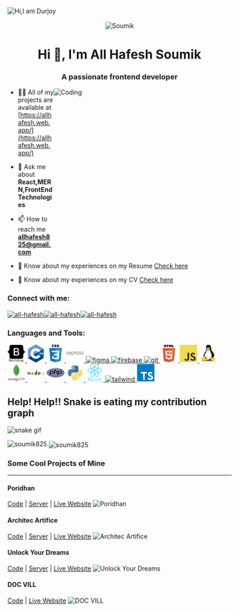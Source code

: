 
<!-- ![Front-End Developer (2)](https://user-images.githubusercontent.com/108381781/210224908-8aa09579-d33a-42b5-859e-f7c12d1b0877.png) -->
<!--![Front-End Developer (1)](https://user-images.githubusercontent.com/108381781/210835480-bd3937c6-50dc-40f5-820c-aba4fd9cf9fc.gif)-->
![Hi,I am Durjoy](https://imgflip.com/gif/7f2qfq)

<div align="center"><img align="center"  alt="Soumik" width="300" height="400"  src="https://i.ibb.co/8B5rL0t/IMG-39911-removebg-preview.png"></div>

<h1 align="center">Hi 👋, I'm All Hafesh Soumik</h1>
<h3 align="center">A passionate frontend developer</h3> 
<img align="right" alt="Coding" width="400" height="350"  src="https://i.ibb.co/VYZ5F3j/coding.gif">


- 👨‍💻 All of my projects are available at [https://allhafesh.web.app/](https://allhafesh.web.app/)

- 💬 Ask me about **React,MERN,FrontEnd Technologies**

- 📫 How to reach me **allhafesh825@gmail.com**

- 📄 Know about my experiences on my Resume [Check here](https://drive.google.com/file/d/12gKmHfRGDusUD7Gyk21-RHMwrPBBBPvK/view?usp=share_link)
- 📄 Know about my experiences on my CV [Check here](https://drive.google.com/file/d/1N5LkjMPnYOL6fMRVUq3nzhxgTkHCWKut/view?usp=sharing)

<h3 align="left">Connect with me:</h3>
<p align="left">
<a href="https://www.linkedin.com/in/all-hafesh/" target="blank"><img align="center" src="https://i.ibb.co/1zKqPmd/unnamed.png" alt="all-hafesh" height="30" width="40" /></a><a href="https://www.facebook.com/allhafesh" target="blank"><img align="center" src="https://i.ibb.co/GxdQczd/Facebook-icon-svg.png" alt="all-hafesh" height="30" width="40" /></a><a href="https://www.instagram.com/soumik_00/" target="blank"><img align="center" src="https://i.ibb.co/2kpb1YC/Instagram-logo-2022-svg.webp" alt="all-hafesh" height="30" width="40" /></a>
</p>

<h3 align="left">Languages and Tools:</h3>
<p align="left"> <a href="https://getbootstrap.com" target="_blank" rel="noreferrer"> <img src="https://raw.githubusercontent.com/devicons/devicon/master/icons/bootstrap/bootstrap-plain-wordmark.svg" alt="bootstrap" width="40" height="40"/> </a> <a href="https://www.w3schools.com/cpp/" target="_blank" rel="noreferrer"> <img src="https://raw.githubusercontent.com/devicons/devicon/master/icons/cplusplus/cplusplus-original.svg" alt="cplusplus" width="40" height="40"/> </a> <a href="https://www.w3schools.com/css/" target="_blank" rel="noreferrer"> <img src="https://raw.githubusercontent.com/devicons/devicon/master/icons/css3/css3-original-wordmark.svg" alt="css3" width="40" height="40"/> </a> <a href="https://expressjs.com" target="_blank" rel="noreferrer"> <img src="https://raw.githubusercontent.com/devicons/devicon/master/icons/express/express-original-wordmark.svg" alt="express" width="40" height="40"/> </a> <a href="https://www.figma.com/" target="_blank" rel="noreferrer"> <img src="https://www.vectorlogo.zone/logos/figma/figma-icon.svg" alt="figma" width="40" height="40"/> </a> <a href="https://firebase.google.com/" target="_blank" rel="noreferrer"> <img src="https://www.vectorlogo.zone/logos/firebase/firebase-icon.svg" alt="firebase" width="40" height="40"/> </a> <a href="https://git-scm.com/" target="_blank" rel="noreferrer"> <img src="https://www.vectorlogo.zone/logos/git-scm/git-scm-icon.svg" alt="git" width="40" height="40"/> </a> <a href="https://www.w3.org/html/" target="_blank" rel="noreferrer"> <img src="https://raw.githubusercontent.com/devicons/devicon/master/icons/html5/html5-original-wordmark.svg" alt="html5" width="40" height="40"/> </a> <a href="https://developer.mozilla.org/en-US/docs/Web/JavaScript" target="_blank" rel="noreferrer"> <img src="https://raw.githubusercontent.com/devicons/devicon/master/icons/javascript/javascript-original.svg" alt="javascript" width="40" height="40"/> </a> <a href="https://www.linux.org/" target="_blank" rel="noreferrer"> <img src="https://raw.githubusercontent.com/devicons/devicon/master/icons/linux/linux-original.svg" alt="linux" width="40" height="40"/> </a> <a href="https://www.mongodb.com/" target="_blank" rel="noreferrer"> <img src="https://raw.githubusercontent.com/devicons/devicon/master/icons/mongodb/mongodb-original-wordmark.svg" alt="mongodb" width="40" height="40"/> </a> <a href="https://nodejs.org" target="_blank" rel="noreferrer"> <img src="https://raw.githubusercontent.com/devicons/devicon/master/icons/nodejs/nodejs-original-wordmark.svg" alt="nodejs" width="40" height="40"/> </a> <a href="https://www.php.net" target="_blank" rel="noreferrer"> <img src="https://raw.githubusercontent.com/devicons/devicon/master/icons/php/php-original.svg" alt="php" width="40" height="40"/> </a> <a href="https://www.python.org" target="_blank" rel="noreferrer"> <img src="https://raw.githubusercontent.com/devicons/devicon/master/icons/python/python-original.svg" alt="python" width="40" height="40"/> </a> <a href="https://reactjs.org/" target="_blank" rel="noreferrer"> <img src="https://raw.githubusercontent.com/devicons/devicon/master/icons/react/react-original-wordmark.svg" alt="react" width="40" height="40"/> </a> <a href="https://tailwindcss.com/" target="_blank" rel="noreferrer"> <img src="https://www.vectorlogo.zone/logos/tailwindcss/tailwindcss-icon.svg" alt="tailwind" width="40" height="40"/> </a> <a href="https://www.typescriptlang.org/" target="_blank" rel="noreferrer"> <img src="https://raw.githubusercontent.com/devicons/devicon/master/icons/typescript/typescript-original.svg" alt="typescript" width="40" height="40"/> </a> </p>

## Help! Help!! Snake is eating my contribution graph
![snake gif](https://svgshare.com/i/rFr.svg)

<p><img align="left" src="https://github-readme-stats.vercel.app/api/top-langs?username=soumik825&show_icons=true&locale=en&layout=compact" alt="soumik825" /></p>

<p>&nbsp;<img align="center" src="https://github-readme-stats.vercel.app/api?username=soumik825&show_icons=true&locale=en" alt="soumik825" /></p>

<h3 align="left">Some Cool Projects of Mine</h3>
<hr/>
<h4>Poridhan</h4> 
<a href="https://github.com/soumik825/resale-website" >Code</a> |
<a href="https://github.com/soumik825/resale-website-server" >Server</a> |
<a href="https://poriidhan.web.app/" >Live Website</a> 

<img alt="Poridhan" width="400" src="https://i.ibb.co/LZb6qNF/home.png">

<h4>Architec Artifice</h4> 
<a href="https://github.com/soumik825/architec-artifice" >Code</a> |
<a href="https://github.com/soumik825/architec-artifice-server" >Server</a> |
<a href="https://architec-artifice.web.app/" >Live Website</a> 

<img alt="Architec Artifice" width="400" src="https://i.ibb.co/D8vP8Qf/myreview.png">

<h4>Unlock Your Dreams</h4> 
<a href="https://github.com/soumik825/unlock-your-dream-cleient" >Code</a> |
<a href="https://github.com/soumik825/unlock-your-dream-server" >Server</a> |
<a href="https://unlock-your-dreams.web.app/" >Live Website</a> 

<img alt="Unlock Your Dreams" width="400" src="https://i.ibb.co/4KsS1fr/home.png">


<h4>DOC VILL</h4> 
<a href="https://github.com/soumik825/Doc-Vill" >Code</a> |
<a href="https://doc-vill.web.app/" >Live Website</a> 

<img alt="DOC VILL" width="400" src="https://i.ibb.co/sVH2Nj4/home.png">
<br/>







 
